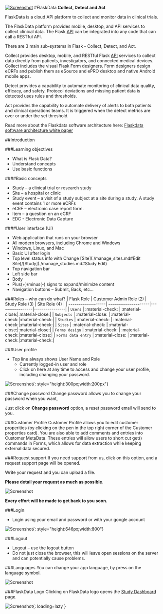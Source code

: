 <a href="https://www.flaskdata.io">![Screenshot](img/flaskdata_logo.PNG)</a>
#FlaskData
**Collect, Detect and Act**

FlaskData is a cloud API platform to collect and monitor data in clinical trials.

The FlaskData platform provides mobile, desktop, and API services to collect clinical data.
The Flask  [API](https://api.flaskdata.io/swagger)  can be integrated into any code that can call a RESTful API.  

There are 3 main sub-systems in Flask - Collect, Detect, and Act.

Collect provides desktop, mobile, and RESTful Flask  [API](https://api.flaskdata.io/swagger/) services to collect data directly from patients, investigators, and connected medical devices.   Collect includes the visual Flask Form designers. Form designers design eCRFs and publish them as eSource and ePRO desktop and native Android mobile apps.

Detect  provides a capability to automate monitoring of clinical data quality, efficacy, and safety. Protocol deviations and missing patient data is detected uses rules and thresholds.

Act  provides the capability to automate delivery of alerts to both patients and clinical operations teams. It is triggered when the detect metrics are over or under the set threshold.

Read more about the Flaskdata software architecture here:  [Flaskdata software architecture white paper](https://www.flaskdata.io/flaskdata-software-architecture-white-paper/)


##Introduction

###Learning objectives
* What is Flask Data?
* Understand concepts
* Use basic functions

####Basic concepts
* Study – a clinical trial or research study
* Site – a hospital or clinic
* Study event – a visit of a study subject at a site during a study. A study event contains 1 or more eCRFs
* eCRF – electronic case report form.
* Item – a question on an eCRF
* EDC - Electronic Data Capture

####User interface (UI)
* Web application that runs on your browser
* All modern browsers, including Chrome and Windows
* Windows, Linux, and Mac
* Basic UI after login
* Top level status info with Change [Site](./manage_sites.md#Edit Site)/[Study](./manage_studies.md#Study Edit)
* Top navigation  bar
* Left side bar
* Body
* Plus(+)/minus(-) signs to expand/minimize content
* Navigation buttons – Submit, Back, etc…

###Roles – who can do what?
| Flask Role         | Customer Admin Role (2) | Study Role (3)     |  Site Role (4)    |
| -------------------| ---------------------|-----------------|----------------|
| `Users`            | :material-check:     | :material-close:|:material-close:|
| `Subjects`         | :material-close:     | :material-check:|:material-check:|
| `Studies`          | :material-check:     | :material-check:|:material-check:|
| `Sites`            | :material-check:     | :material-close:|:material-close:|
| `Forms design`     | :material-check:     | :material-check:|:material-close:|
| `Forms data entry` | :material-close:     | :material-check:|:material-check:|

###User profile
* Top line always shows User Name and Role
  - Currently logged-in user and role
  - Click on here at any time to access and change your user profile, including changing your password.

![Screenshot](img/newForm/hamburgerMenu.png){: style="height:300px;width:200px"}

###Change password
Change password allows you to change your password when you want,

Just click on **Change password** option, a reset password email will send to you.

###Customer Profile
Customer Profile allows you to edit customer properities (by clicking on the pen in the top right corner of the Customer properties card). 
You are also able to add comments and entries into Customer MetaData. These entries will allow users to short cut get() commands in Forms, which allows for data extraction while keeping external data secured.

###Request support
If you need support from us, click on this option, and a request support page will be opened.

Write your request and you can upload a file.

**Please detail your request as much as possible.**

![Screenshot](img/customer/request_support.PNG)

**Every effort will be made to get back to you soon.**

###Login
* Login using your email and password or with your google account

![Screenshot](img/login.png){: style="height:646px;width:800"}

###Logout
* Logout – use the logout button
* Do not just close the browser, this will leave open sessions on the server and can potentially cause problems.

###Languages
You can change your app language, by press on the language symbol.

![Screenshot](img/customer/flask_languages.PNG)

###FlaskData Logo
Clicking on FlaskData logo opens the [Study Dashboard](./study_dashboard.md#study-dashboard) page.

![Screenshot](img/customer/flaskdata_logo_go_to_dashboard.PNG){: loading=lazy }
